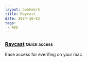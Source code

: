 ```yaml
---
layout: bookmark
title: Raycast
date: 2024-10-03
tags: 
 - App
---
```


### [Raycast](https://www.raycast.com/) <small class="superscript">Quick access</small>

Ease access for everifing on your mac